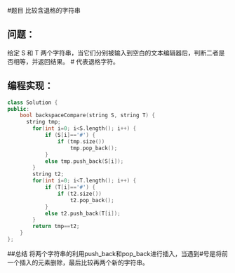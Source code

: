 #题目
比较含退格的字符串
## 问题： 
给定 S 和 T 两个字符串，当它们分别被输入到空白的文本编辑器后，判断二者是否相等，并返回结果。 # 代表退格字符。
## 编程实现：
```C++
class Solution {
public:
    bool backspaceCompare(string S, string T) {
      string tmp;
        for(int i=0; i<S.length(); i++) {
            if (S[i]=='#') {
                if (tmp.size()) 
                    tmp.pop_back();
            }
            else tmp.push_back(S[i]);
        }
        string t2;
        for(int i=0; i<T.length(); i++) {
            if (T[i]=='#') {
                if (t2.size()) 
                    t2.pop_back();
            }
            else t2.push_back(T[i]);
        }
        return tmp==t2;
    }
};
```
##总结
将两个字符串的利用push_back和pop_back进行插入，当遇到#号是将前一个插入的元素删除，最后比较再两个新的字符串。